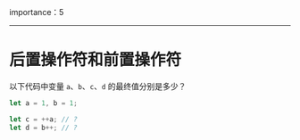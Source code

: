importance：5

---

# 后置操作符和前置操作符

以下代码中变量 `a`、`b`、`c`、`d` 的最终值分别是多少？

```js
let a = 1, b = 1;

let c = ++a; // ?
let d = b++; // ?
```
